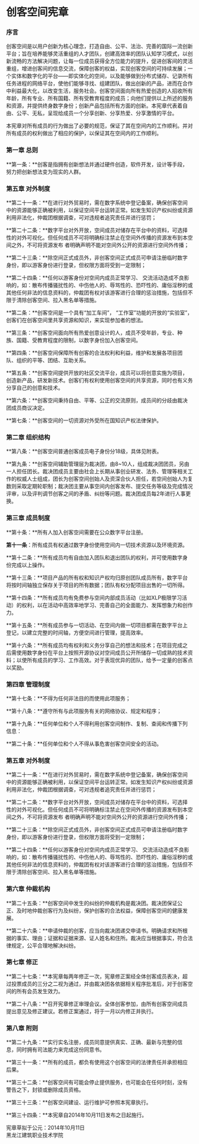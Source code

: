 # 创客空间宪章
### 序言

创客空间是以用户创新为核心理念，打造自由、公平、法治、完善的国际一流创新平台；旨在培养能够灵活重组的人才团队，创建高效率的团队认知学习模式，以创新流畅的方法解决问题，让每一位成员获得全方位能力的提升，促进创客间的灵活重组，增进创客间的信息交流，保障创客的权益，实现创客空间的可持续发展；一个实体和数字化的平台——即实体化的空间，以及能够做到分布式储存、记录所有任务进程的网络平台，使他们能够寻找、组建团队，做出创新的产品，进而在合作中利益最大化，以改变生活，服务社会。创客空间面向所有热爱创造的人招收所有年龄，所有专业、所有国籍、所有受教育程度的成员；向他们提供以上所述的服务和资源，并提供终身数字身份；创新产品包括所有方面的创新。本宪章代表着自由、公平、无私，呈现给成员一个分享创新、分享热爱、分享激情的平台。

本宪章对所有成员的行为做出了必要的规范，保证了其在空间内的工作顺利。并对所有成员的权利做出了相应的保护，以保证其在空间内的工作顺利。

### 第一章 总则

**第一条：**创客是指拥有创新想法并通过硬件创造，软件开发，设计等手段，努力把创新想法变为现实的人群。

### 第五章 对外制度

**第二十一条：**在进行对外贸易时，需在数字系统中登记备案，确保创客空间中的资源能够正确被利用，以保证空间平台运转正常。如发生知识产权纠纷或资源利用非法化，仲裁团根据调查，可对违规者追究责任并进行惩罚；

**第二十二条：**数字平台对外开放，空间成员对储存在平台中的资料，可选择性的对外可视化。但任何成员不可将明确标注禁止在空间外传播的资源发布到本空间之外，不可将资源发布
者明确声明不能对空间外公开的资源进行空间外传播；

**第二十三条：**除空间正式成员外，非创客空间正式成员可申请注册临时数字身份，即以游客身份进行登录，但权限方面将受到一定限制；

**第二十四条：**任何以游客身份对空间内成员正常学习、 交流活动造成不良影响的，如：散布传播骚扰性的、中伤他人的、辱骂性的、恐吓性的、庸俗淫秽的或其他任何非法的信息资料的，仲裁团有权对该游客进行合理的惩治措施，包括但不限于清除创客空间、拉入黑名单等措施。


**第二条：**创客空间是一个具有“加工车间”， “工作室”功能的开放的“实验室”，创客们在创客空间里共享资源和知识，来实现参加者的想法。

**第三条：**创客空间面向所有热爱创意设计的人，成员不受年龄，专业、种族、国籍、受教育程度的限制，以数字身份加入创客空间。

**第四条：**创客空间保障所有创客的合法权利和利益，维护和发展各项目团队、组织的平等、团结、互助关系。

**第五条：**创客空间提供开放的社区交流平台，成员可以将创意实施为项目，创造新产品，研发新技术。创客们有权利使用创客空间的共享资源，同时也有义务分享自己的创意和技术。

**第六条：**创客空间秉持自由、平等、公正的交流原则，成员间的分歧由裁决团成员商议决定。

**第七条：**创客空间的一切资源对外受所在国知识产权法律保护。

### 第二章 组织结构

**第八条：**创客空间普通创客成员电子身份分18级，具体见附表。

**第九条：**创客空间辅助管理层为裁决团，由8~10人，组成裁决团团员，另由一人担任团长。裁决团成员主要由社会上长期从事创业研发、法务、管理等相关工作的权威人士组成，团长为创客空间创始人及资深合伙人担任，若空间创始人为复数则采取定期轮职制；裁决团主要从事空间内创客发布、提交任务等级及完成情况评审，以及评判调节创客之间的矛盾、纠纷等问题。裁决团成员每2年进行人事更换。

### 第三章 成员制度

**第十条：**所有人加入创客空间需要在公众数字平台注册。

**第十一条**：所有成员有权通过数字身份使用空间内一切技术资源以及环境资源。

**第十二条：**所有成员均有自由加入团队和退出团队的权利，并可使用数字身份完成以上操作。

**第十三条：**项目产品的所有权和知识产权均归原创团队成员所有，数字平台将按时间轴独立保存关于项目的所有数据；团队有权分配项目出售的一切所得。

**第十四条：**所有成员均有免费参与空间内部成员活动（比如XLP极限学习活动）的权利，以在活动中高效率地学习、完善自己的全面能力、发挥想象力和创作力。

**第十五条：**所有成员参与一切活动、在空间内做一切项目都需在数字平台上登记，以建立完整的时间轴，方便空间进行管理，提高效率。

**第十六条：**所有成员均有权利和义务分享自己的想法和技术；在项目完成之后需使用数字身份在平台上按照开源协议对空间成员公开所储存一切成熟的技术资料；以使所有成员的学习、工作高效。对于表现优异的团队，给予一定量的创客点以奖励。

### 第四章 管理制度

**第十七条：**不得为任何非法目的而使用此项服务；

**第十八条：**遵守所有与此项服务有关的网络协议、规定和程序；

**第十九条：**任何单位和个人不得利用创客空间制作、复制、查阅和传播下列信息：

**第二十条：**任何单位和个人不得从事危害创客空间安全的活动。

### 第五章 对外制度

**第二十一条：**在进行对外贸易时，需在数字系统中登记备案，确保创客空间中的资源能够正确被利用，以保证空间平台运转正常。如发生知识产权纠纷或资源利用非法化，仲裁团根据调查，可对违规者追究责任并进行惩罚；

**第二十二条：**数字平台对外开放，空间成员对储存在平台中的资料，可选择性的对外可视化。但任何成员不可将明确标注禁止在空间外传播的资源发布到本空间之外，不可将资源发布
者明确声明不能对空间外公开的资源进行空间外传播；

**第二十三条：**除空间正式成员外，非创客空间正式成员可申请注册临时数字身份，即以游客身份进行登录，但权限方面将受到一定限制；

**第二十四条：**任何以游客身份对空间内成员正常学习、 交流活动造成不良影响的，如：散布传播骚扰性的、中伤他人的、辱骂性的、恐吓性的、庸俗淫秽的或其他任何非法的信息资料的，仲裁团有权对该游客进行合理的惩治措施，包括但不限于清除创客空间、拉入黑名单等措施。

### 第六章 仲裁机构

**第二十五条：**创客空间中发生的纠纷的仲裁机构是裁决团。裁决团保证公正、及时地仲裁创客行为及纠纷，保护创客的合法权益，保障创客空间的健康发展。

**第二十六条：**申请仲裁的创客，应当向裁决团递交申请书。明确请求和所根据的事实、理由；证据和证据来源、证人姓名和住所。裁决应当根据事实，符合法律规定，公平合理地解决纠纷。

### 第七章 修正

**第二十七条：**本宪章每两年修正一次，宪章修正案经全体创客成员表决，超过投票成员的三分之二视为通过，并由裁决团各依据相关程序批准后，对于创客空间的所有会员发生效力。

**第二十八条：**召开宪章修正审理会议。全体创客参加，由所有创客空间成员提出意见及修正建议。若修正案通过，将于一月以内修正并执行。

### 第八章 附则

**第二十九条：**实行实名注册，成员同意提供真实、正确、最新与完整的信息，同时拥有司法能力来完成这份同意书。

**第三十一条：**所有的成员，都负有使用这个创客空间的法律责任并承担相应后果。

**第三十二条：**创客空间有可能会停止提供服务，也可能会在任何时刻，没有警告之下，封锁或删除成员资格。

**第三十三条：**创客空间建设、运行维护可参照本宪章执行。

**第三十四条：**本宪章自2014年10月11日发布之日起施行。

宪章草拟于公元：2014年10月11日</br>黑龙江建筑职业技术学院

